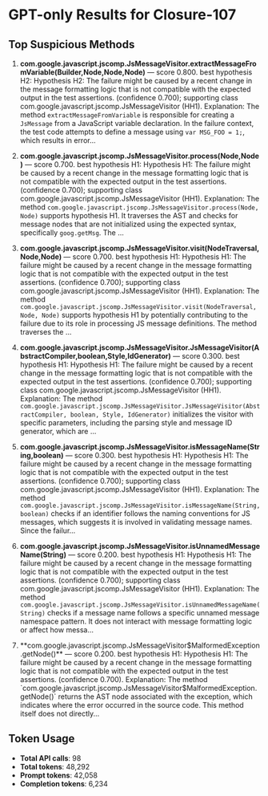 # GPT-only Results for Closure-107

## Top Suspicious Methods

1. **com.google.javascript.jscomp.JsMessageVisitor.extractMessageFromVariable(Builder,Node,Node,Node)** — score 0.800. best hypothesis H2: Hypothesis H2: The failure might be caused by a recent change in the message formatting logic that is not compatible with the expected output in the test assertions. (confidence 0.700); supporting class com.google.javascript.jscomp.JsMessageVisitor (HH1).
    Explanation: The method `extractMessageFromVariable` is responsible for creating a `JsMessage` from a JavaScript variable declaration. In the failure context, the test code attempts to define a message using `var MSG_FOO = 1;`, which results in error...

2. **com.google.javascript.jscomp.JsMessageVisitor.process(Node,Node)** — score 0.700. best hypothesis H1: Hypothesis H1: The failure might be caused by a recent change in the message formatting logic that is not compatible with the expected output in the test assertions. (confidence 0.700); supporting class com.google.javascript.jscomp.JsMessageVisitor (HH1).
    Explanation: The method `com.google.javascript.jscomp.JsMessageVisitor.process(Node, Node)` supports hypothesis H1. It traverses the AST and checks for message nodes that are not initialized using the expected syntax, specifically `goog.getMsg`. The ...

3. **com.google.javascript.jscomp.JsMessageVisitor.visit(NodeTraversal,Node,Node)** — score 0.700. best hypothesis H1: Hypothesis H1: The failure might be caused by a recent change in the message formatting logic that is not compatible with the expected output in the test assertions. (confidence 0.700); supporting class com.google.javascript.jscomp.JsMessageVisitor (HH1).
    Explanation: The method `com.google.javascript.jscomp.JsMessageVisitor.visit(NodeTraversal, Node, Node)` supports hypothesis H1 by potentially contributing to the failure due to its role in processing JS message definitions. The method traverses the ...

4. **com.google.javascript.jscomp.JsMessageVisitor.JsMessageVisitor(AbstractCompiler,boolean,Style,IdGenerator)** — score 0.300. best hypothesis H1: Hypothesis H1: The failure might be caused by a recent change in the message formatting logic that is not compatible with the expected output in the test assertions. (confidence 0.700); supporting class com.google.javascript.jscomp.JsMessageVisitor (HH1).
    Explanation: The method `com.google.javascript.jscomp.JsMessageVisitor.JsMessageVisitor(AbstractCompiler, boolean, Style, IdGenerator)` initializes the visitor with specific parameters, including the parsing style and message ID generator, which are ...

5. **com.google.javascript.jscomp.JsMessageVisitor.isMessageName(String,boolean)** — score 0.300. best hypothesis H1: Hypothesis H1: The failure might be caused by a recent change in the message formatting logic that is not compatible with the expected output in the test assertions. (confidence 0.700); supporting class com.google.javascript.jscomp.JsMessageVisitor (HH1).
    Explanation: The method `com.google.javascript.jscomp.JsMessageVisitor.isMessageName(String, boolean)` checks if an identifier follows the naming conventions for JS messages, which suggests it is involved in validating message names. Since the failur...

6. **com.google.javascript.jscomp.JsMessageVisitor.isUnnamedMessageName(String)** — score 0.200. best hypothesis H1: Hypothesis H1: The failure might be caused by a recent change in the message formatting logic that is not compatible with the expected output in the test assertions. (confidence 0.700); supporting class com.google.javascript.jscomp.JsMessageVisitor (HH1).
    Explanation: The method `com.google.javascript.jscomp.JsMessageVisitor.isUnnamedMessageName(String)` checks if a message name follows a specific unnamed message namespace pattern. It does not interact with message formatting logic or affect how messa...

7. **com.google.javascript.jscomp.JsMessageVisitor$MalformedException.getNode()** — score 0.200. best hypothesis H1: Hypothesis H1: The failure might be caused by a recent change in the message formatting logic that is not compatible with the expected output in the test assertions. (confidence 0.700).
    Explanation: The method `com.google.javascript.jscomp.JsMessageVisitor$MalformedException.getNode()` returns the AST node associated with the exception, which indicates where the error occurred in the source code. This method itself does not directly...


## Token Usage

- **Total API calls**: 98
- **Total tokens**: 48,292
- **Prompt tokens**: 42,058
- **Completion tokens**: 6,234
